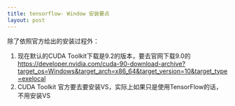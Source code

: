 ```yaml
---
title: tensorflow- Window 安装要点
layout: post
---
```


除了依照官方给出的安装过程外：

1. 现在默认的CUDA Toolkit下载是9.2的版本，要去官网下载9.0的 
https://developer.nvidia.com/cuda-90-download-archive?target_os=Windows&target_arch=x86_64&target_version=10&target_type=exelocal
2. CUDA Toolkit 官方要去要安装VS，实际上如果只是使用TensorFlow的话，不用安装VS
